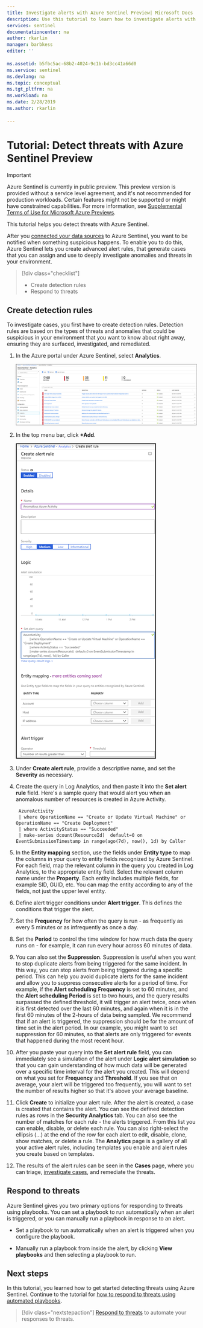 ```yaml
---
title: Investigate alerts with Azure Sentinel Preview| Microsoft Docs
description: Use this tutorial to learn how to investigate alerts with Azure Sentinel.
services: sentinel
documentationcenter: na
author: rkarlin
manager: barbkess
editor: ''

ms.assetid: b5fbc5ac-68b2-4024-9c1b-bd3cc41a66d0
ms.service: sentinel
ms.devlang: na
ms.topic: conceptual
ms.tgt_pltfrm: na
ms.workload: na
ms.date: 2/28/2019
ms.author: rkarlin

---
```

# Tutorial: Detect threats with Azure Sentinel Preview

> [!IMPORTANT]
> Azure Sentinel is currently in public preview.
> This preview version is provided without a service level agreement, and it's not recommended for production workloads. Certain features might not be supported or might have constrained capabilities. 
> For more information, see [Supplemental Terms of Use for Microsoft Azure Previews](https://azure.microsoft.com/support/legal/preview-supplemental-terms/).

This tutorial helps you detect threats with Azure Sentinel.

After you [connected your data sources](quickstart-onboard.md) to Azure Sentinel, you want to be notified when something suspicious happens. To enable you to do this, Azure Sentinel lets you create advanced alert rules, that generate cases that you can assign and use to deeply investigate anomalies and threats in your environment. 


> [!div class="checklist"]
> * Create detection rules
> * Respond to threats

## Create detection rules

To investigate cases, you first have to create detection rules. Detection rules are based on the types of threats and anomalies that could be suspicious in your environment that you want to know about right away, ensuring they are surfaced, investigated, and remediated. 

1. In the Azure portal under Azure Sentinel, select **Analytics**.

   ![Analytics](./media/tutorial-detect-threats/alert-rules.png)

2. In the top menu bar, click **+Add**.  

   ![Create alert rule](./media/tutorial-detect-threats/create-alert-rule.png)

3. Under **Create alert rule**, provide a descriptive name, and set the **Severity** as necessary. 

4. Create the query in Log Analytics, and then paste it into the **Set alert rule** field. Here's a sample query that would alert you when an anomalous number of resources is created in Azure Activity.

        AzureActivity
        | where OperationName == "Create or Update Virtual Machine" or OperationName == "Create Deployment"
        | where ActivityStatus == "Succeeded"
        | make-series dcount(ResourceId)  default=0 on EventSubmissionTimestamp in range(ago(7d), now(), 1d) by Caller

5. In the **Entity mapping** section, use the fields under **Entity type** to map the columns in your query to entity fields recognized by Azure Sentinel. For each field, map the relevant column in the query you created in Log Analytics, to the appropriate entity field. Select the relevant column name under the **Property**. Each entity includes multiple fields, for example SID, GUID, etc. You can map the entity according to any of the fields, not just the upper level entity.

6. Define alert trigger conditions under **Alert trigger**. This defines the conditions that trigger the alert. 

7. Set the **Frequency** for how often the query is run - as frequently as every 5 minutes or as infrequently as once a day. 

8. Set the **Period** to control the time window for how much data the query runs on - for example, it can run every hour across 60 minutes of data.

9. You can also set the **Suppression**. Suppression is useful when you want to stop duplicate alerts from being triggered for the same incident. In this way, you can stop alerts from being triggered during a specific period. This can help you avoid duplicate alerts for the same incident and allow you to suppress consecutive alerts for a period of time. For example, if the **Alert scheduling** **Frequency** is set to 60 minutes, and the **Alert scheduling Period** is set to two hours, and the query results surpassed the defined threshold, it will trigger an alert twice, once when it is first detected over the last 60 minutes, and again when it is in the first 60 minutes of the 2-hours of data being sampled. We recommend that if an alert is triggered, the suppression should be for the amount of time set in the alert period. In our example, you might want to set suppression for 60 minutes, so that alerts are only triggered for events that happened during the most recent hour.

8. After you paste your query into the **Set alert rule** field, you can immediately see a simulation of the alert under **Logic alert simulation** so that you can gain understanding of how much data will be generated over a specific time interval for the alert you created. This will depend on what you set for **Frequency** and **Threshold**. If you see that on average, your alert will be triggered too frequently, you will want to set the number of results higher so that it's above your average baseline.

9. Click **Create** to initialize your alert rule. After the alert is created, a case is created that contains the alert. You can see the defined detection rules as rows in the **Security Analytics** tab. You can also see the number of matches for each rule - the alerts triggered. From this list you can enable, disable, or delete each rule. You can also right-select the ellipsis (...) at the end of the row for each alert to edit, disable, clone, show matches, or delete a rule. The **Analytics** page is a gallery of all your active alert rules, including templates you enable and alert rules you create based on templates.

1. The results of the alert rules can be seen in the **Cases** page, where you can triage, [investigate cases](tutorial-investigate-cases.md), and remediate the threats.



## Respond to threats

Azure Sentinel gives you two primary options for responding to threats using playbooks. You can set a playbook to run automatically when an alert is triggered, or you can manually run a playbook in response to an alert.

- Set a playbook to run automatically when an alert is triggered when you configure the playbook. 

- Manually run a playbook from inside the alert, by clicking **View playbooks** and then selecting a playbook to run.




## Next steps
In this tutorial, you learned how to get started detecting threats using Azure Sentinel. Continue to the tutorial for [how to respond to threats using automated playbooks](tutorial-respond-threats-playbook.md).
> [!div class="nextstepaction"]
> [Respond to threats](tutorial-respond-threats-playbook.md) to automate your responses to threats.

